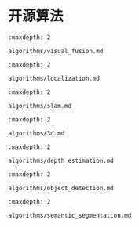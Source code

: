 # 开源算法

```{toctree}
:maxdepth: 2

algorithms/visual_fusion.md
```

```{toctree}
:maxdepth: 2

algorithms/localization.md
```

```{toctree}
:maxdepth: 2

algorithms/slam.md
```

```{toctree}
:maxdepth: 2

algorithms/3d.md
```

```{toctree}
:maxdepth: 2

algorithms/depth_estimation.md
```

```{toctree}
:maxdepth: 2

algorithms/object_detection.md
```

```{toctree}
:maxdepth: 2

algorithms/semantic_segmentation.md
```
